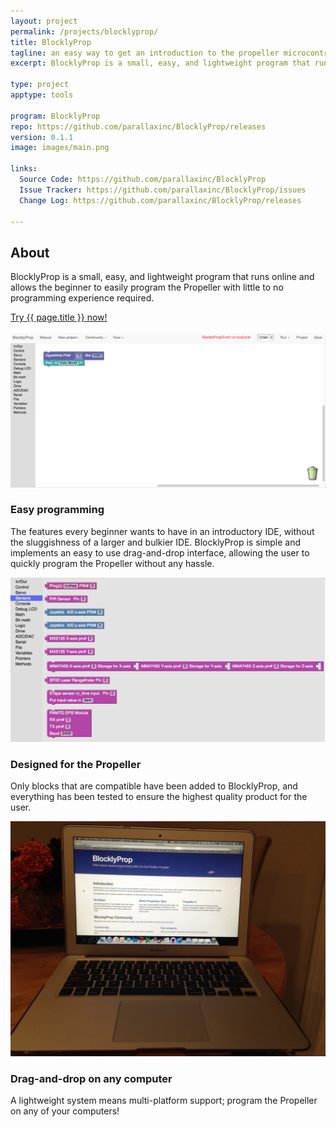 ```yaml
---
layout: project
permalink: /projects/blocklyprop/
title: BlocklyProp
tagline: an easy way to get an introduction to the propeller microcontroller
excerpt: BlocklyProp is a small, easy, and lightweight program that runs online and allows the beginner to easily program the Propeller with little to no programming experience required.

type: project
apptype: tools

program: BlocklyProp
repo: https://github.com/parallaxinc/BlocklyProp/releases
version: 0.1.1
image: images/main.png

links:
  Source Code: https://github.com/parallaxinc/BlocklyProp
  Issue Tracker: https://github.com/parallaxinc/BlocklyProp/issues
  Change Log: https://github.com/parallaxinc/BlocklyProp/releases

---
```



<div class="row">
  <div class="portfolio-item col-sm-8 col-md-8">
    <h2>About</h2>
    <p class="lead">BlocklyProp is a small, easy, and lightweight program that runs online and allows the beginner to easily program the Propeller with little to no programming experience required.</p>
    <a class="btn btn-default btn-lg" href="http://blocklyprop.creatingfuture.eu/index.html">Try {{ page.title }} now!</a>
  </div>
  <div class="portfolio-item col-sm-4 col-md-4">
  </div>
</div>

<br/>

<div class="row">
  <div class="portfolio-item col-sm-4 col-md-4"> <img class="img-responsive" src="images/draganddrop.png">
    <h3>Easy programming</h3>
    <p>The features every beginner wants to have in an introductory IDE, without the sluggishness of a larger and bulkier IDE. BlocklyProp is simple and implements an easy to use drag-and-drop interface, allowing the user to quickly program the Propeller without any hassle.</p>
  </div>
  <div class="portfolio-item col-sm-4 col-md-4"> <img class="img-responsive" src="images/custom_blocks.png">
    <h3>Designed for the Propeller</h3>
    <p>Only blocks that are compatible have been added to BlocklyProp, and everything has been tested to ensure the highest quality product for the user.</p>
  </div>
  <div class="portfolio-item col-sm-4 col-md-4"> <img class="img-responsive" src="images/computer.jpg">
    <h3>Drag-and-drop on any computer</h3>
    <p>A lightweight system means multi-platform support; program the Propeller on any of your computers!</p>
  </div>
</div>


